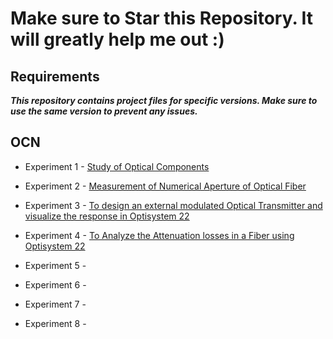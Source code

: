 # Make sure to Star this Repository. It will greatly help me out :)

## Requirements

***This repository contains project files for specific versions. Make sure to use the same version to prevent any issues.***

## OCN

 - Experiment 1 - [Study of Optical Components](/OCN/Exp-1/)

 - Experiment 2 - [Measurement of Numerical Aperture of Optical Fiber](/OCN/Exp-2/)

 - Experiment 3 - [To design an external modulated Optical Transmitter and visualize the response in Optisystem 22](/OCN/Exp-3/)

 - Experiment 4 - [To Analyze the Attenuation losses in a Fiber using Optisystem 22](/OCN/Exp-4/)

 - Experiment 5 - [](/OCN/Exp-5/)

 - Experiment 6 - [](/OCN/Exp-6/)

 - Experiment 7 - [](/OCN/Exp-7/)

 - Experiment 8 - [](/OCN/Exp-8/)
